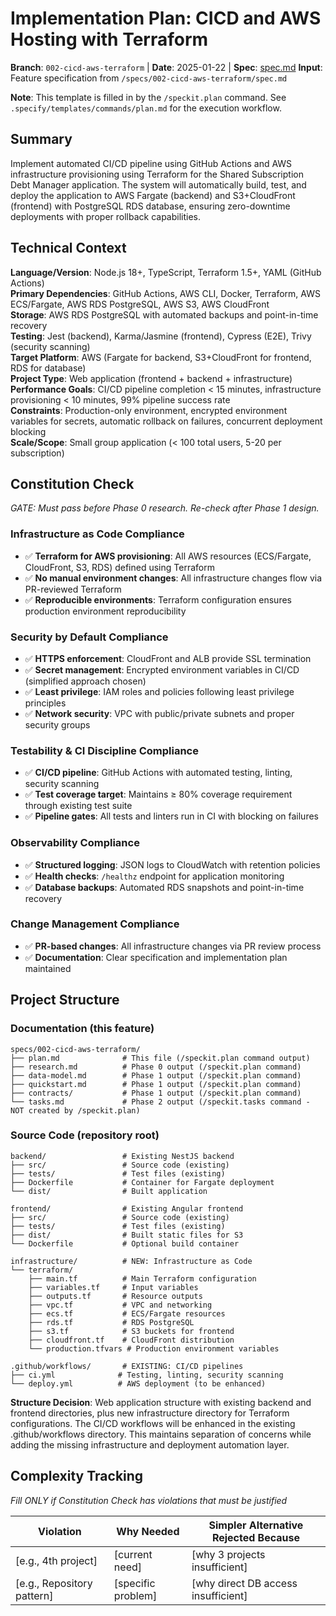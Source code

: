 # Implementation Plan: CICD and AWS Hosting with Terraform

**Branch**: `002-cicd-aws-terraform` | **Date**: 2025-01-22 | **Spec**: [spec.md](./spec.md)
**Input**: Feature specification from `/specs/002-cicd-aws-terraform/spec.md`

**Note**: This template is filled in by the `/speckit.plan` command. See `.specify/templates/commands/plan.md` for the execution workflow.

## Summary

Implement automated CI/CD pipeline using GitHub Actions and AWS infrastructure provisioning using Terraform for the Shared Subscription Debt Manager application. The system will automatically build, test, and deploy the application to AWS Fargate (backend) and S3+CloudFront (frontend) with PostgreSQL RDS database, ensuring zero-downtime deployments with proper rollback capabilities.

## Technical Context

<!--
  ACTION REQUIRED: Replace the content in this section with the technical details
  for the project. The structure here is presented in advisory capacity to guide
  the iteration process.
-->

**Language/Version**: Node.js 18+, TypeScript, Terraform 1.5+, YAML (GitHub Actions)  
**Primary Dependencies**: GitHub Actions, AWS CLI, Docker, Terraform, AWS ECS/Fargate, AWS RDS PostgreSQL, AWS S3, AWS CloudFront  
**Storage**: AWS RDS PostgreSQL with automated backups and point-in-time recovery  
**Testing**: Jest (backend), Karma/Jasmine (frontend), Cypress (E2E), Trivy (security scanning)  
**Target Platform**: AWS (Fargate for backend, S3+CloudFront for frontend, RDS for database)  
**Project Type**: Web application (frontend + backend + infrastructure)  
**Performance Goals**: CI/CD pipeline completion < 15 minutes, infrastructure provisioning < 10 minutes, 99% pipeline success rate  
**Constraints**: Production-only environment, encrypted environment variables for secrets, automatic rollback on failures, concurrent deployment blocking  
**Scale/Scope**: Small group application (< 100 total users, 5-20 per subscription)

## Constitution Check

*GATE: Must pass before Phase 0 research. Re-check after Phase 1 design.*

### Infrastructure as Code Compliance
- ✅ **Terraform for AWS provisioning**: All AWS resources (ECS/Fargate, CloudFront, S3, RDS) defined using Terraform
- ✅ **No manual environment changes**: All infrastructure changes flow via PR-reviewed Terraform
- ✅ **Reproducible environments**: Terraform configuration ensures production environment reproducibility

### Security by Default Compliance  
- ✅ **HTTPS enforcement**: CloudFront and ALB provide SSL termination
- ✅ **Secret management**: Encrypted environment variables in CI/CD (simplified approach chosen)
- ✅ **Least privilege**: IAM roles and policies following least privilege principles
- ✅ **Network security**: VPC with public/private subnets and proper security groups

### Testability & CI Discipline Compliance
- ✅ **CI/CD pipeline**: GitHub Actions with automated testing, linting, security scanning
- ✅ **Test coverage target**: Maintains ≥ 80% coverage requirement through existing test suite
- ✅ **Pipeline gates**: All tests and linters run in CI with blocking on failures

### Observability Compliance
- ✅ **Structured logging**: JSON logs to CloudWatch with retention policies  
- ✅ **Health checks**: `/healthz` endpoint for application monitoring
- ✅ **Database backups**: Automated RDS snapshots and point-in-time recovery

### Change Management Compliance
- ✅ **PR-based changes**: All infrastructure changes via PR review process
- ✅ **Documentation**: Clear specification and implementation plan maintained

## Project Structure

### Documentation (this feature)

```
specs/002-cicd-aws-terraform/
├── plan.md              # This file (/speckit.plan command output)
├── research.md          # Phase 0 output (/speckit.plan command)
├── data-model.md        # Phase 1 output (/speckit.plan command)
├── quickstart.md        # Phase 1 output (/speckit.plan command)
├── contracts/           # Phase 1 output (/speckit.plan command)
└── tasks.md             # Phase 2 output (/speckit.tasks command - NOT created by /speckit.plan)
```

### Source Code (repository root)
<!--
  ACTION REQUIRED: Replace the placeholder tree below with the concrete layout
  for this feature. Delete unused options and expand the chosen structure with
  real paths (e.g., apps/admin, packages/something). The delivered plan must
  not include Option labels.
-->

```
backend/                 # Existing NestJS backend
├── src/                 # Source code (existing)
├── tests/               # Test files (existing)
├── Dockerfile           # Container for Fargate deployment
└── dist/                # Built application

frontend/                # Existing Angular frontend  
├── src/                 # Source code (existing)
├── tests/               # Test files (existing)
├── dist/                # Built static files for S3
└── Dockerfile           # Optional build container

infrastructure/          # NEW: Infrastructure as Code
└── terraform/
    ├── main.tf          # Main Terraform configuration
    ├── variables.tf     # Input variables
    ├── outputs.tf       # Resource outputs
    ├── vpc.tf           # VPC and networking
    ├── ecs.tf           # ECS/Fargate resources
    ├── rds.tf           # RDS PostgreSQL
    ├── s3.tf            # S3 buckets for frontend
    ├── cloudfront.tf    # CloudFront distribution
    └── production.tfvars # Production environment variables

.github/workflows/       # EXISTING: CI/CD pipelines
├── ci.yml              # Testing, linting, security scanning
└── deploy.yml          # AWS deployment (to be enhanced)
```

**Structure Decision**: Web application structure with existing backend and frontend directories, plus new infrastructure directory for Terraform configurations. The CI/CD workflows will be enhanced in the existing .github/workflows directory. This maintains separation of concerns while adding the missing infrastructure and deployment automation layer.

## Complexity Tracking

*Fill ONLY if Constitution Check has violations that must be justified*

| Violation | Why Needed | Simpler Alternative Rejected Because |
|-----------|------------|-------------------------------------|
| [e.g., 4th project] | [current need] | [why 3 projects insufficient] |
| [e.g., Repository pattern] | [specific problem] | [why direct DB access insufficient] |

